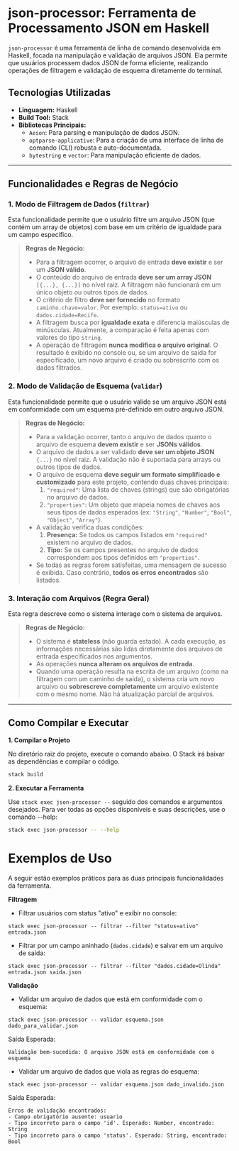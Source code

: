 # json-processor: Ferramenta de Processamento JSON em Haskell

`json-processor` é uma ferramenta de linha de comando desenvolvida em Haskell, focada na manipulação e validação de arquivos JSON. Ela permite que usuários processem dados JSON de forma eficiente, realizando operações de filtragem e validação de esquema diretamente do terminal.

## Tecnologias Utilizadas

* **Linguagem:** Haskell
* **Build Tool:** Stack
* **Bibliotecas Principais:**
    * `Aeson`: Para parsing e manipulação de dados JSON.
    * `optparse-applicative`: Para a criação de uma interface de linha de comando (CLI) robusta e auto-documentada.
    * `bytestring` e `vector`: Para manipulação eficiente de dados.

---

## Funcionalidades e Regras de Negócio

### 1. Modo de Filtragem de Dados (`filtrar`)

Esta funcionalidade permite que o usuário filtre um arquivo JSON (que contém um array de objetos) com base em um critério de igualdade para um campo específico.

> **Regras de Negócio:**
>
> * Para a filtragem ocorrer, o arquivo de entrada **deve existir** e ser um **JSON válido**.
> * O conteúdo do arquivo de entrada **deve ser um array JSON** `[{...}, {...}]` no nível raiz. A filtragem não funcionará em um único objeto ou outros tipos de dados.
> * O critério de filtro **deve ser fornecido** no formato `caminho.chave=valor`. Por exemplo: `status=ativo` ou `dados.cidade=Recife`.
> * A filtragem busca por **igualdade exata** e diferencia maiúsculas de minúsculas. Atualmente, a comparação é feita apenas com valores do tipo `String`.
> * A operação de filtragem **nunca modifica o arquivo original**. O resultado é exibido no console ou, se um arquivo de saída for especificado, um novo arquivo é criado ou sobrescrito com os dados filtrados.

### 2. Modo de Validação de Esquema (`validar`)

Esta funcionalidade permite que o usuário valide se um arquivo JSON está em conformidade com um esquema pré-definido em outro arquivo JSON.

> **Regras de Negócio:**
>
> * Para a validação ocorrer, tanto o arquivo de dados quanto o arquivo de esquema **devem existir** e ser **JSONs válidos**.
> * O arquivo de dados a ser validado **deve ser um objeto JSON** `{...}` no nível raiz. A validação não é suportada para arrays ou outros tipos de dados.
> * O arquivo de esquema **deve seguir um formato simplificado e customizado** para este projeto, contendo duas chaves principais:
>     1.  `"required"`: Uma lista de chaves (strings) que são obrigatórias no arquivo de dados.
>     2.  `"properties"`: Um objeto que mapeia nomes de chaves aos seus tipos de dados esperados (ex: `"String"`, `"Number"`, `"Bool"`, `"Object"`, `"Array"`).
> * A validação verifica duas condições:
>     1.  **Presença:** Se todos os campos listados em `"required"` existem no arquivo de dados.
>     2.  **Tipo:** Se os campos presentes no arquivo de dados correspondem aos tipos definidos em `"properties"`.
> * Se todas as regras forem satisfeitas, uma mensagem de sucesso é exibida. Caso contrário, **todos os erros encontrados** são listados.

### 3. Interação com Arquivos (Regra Geral)

Esta regra descreve como o sistema interage com o sistema de arquivos.

> **Regras de Negócio:**
>
> * O sistema é **stateless** (não guarda estado). A cada execução, as informações necessárias são lidas diretamente dos arquivos de entrada especificados nos argumentos.
> * As operações **nunca alteram os arquivos de entrada**.
> * Quando uma operação resulta na escrita de um arquivo (como na filtragem com um caminho de saída), o sistema cria um novo arquivo ou **sobrescreve completamente** um arquivo existente com o mesmo nome. Não há atualização parcial de arquivos.

---

## Como Compilar e Executar

**1. Compilar o Projeto**

No diretório raiz do projeto, execute o comando abaixo. O Stack irá baixar as dependências e compilar o código.

```bash
stack build
```
**2. Executar a Ferramenta**

Use ``stack exec json-processor --`` seguido dos comandos e argumentos desejados. Para ver todas as opções disponíveis e suas descrições, use o comando --help:

```bash
stack exec json-processor -- --help
```

# Exemplos de Uso

A seguir estão exemplos práticos para as duas principais funcionalidades da ferramenta.

**Filtragem**

- Filtrar usuários com status "ativo" e exibir no console:

```
stack exec json-processor -- filtrar --filter "status=ativo" entrada.json
```

- Filtrar por um campo aninhado (``dados.cidade``) e salvar em um arquivo de saída:

```
stack exec json-processor -- filtrar --filter "dados.cidade=Olinda" entrada.json saida.json
```

**Validação**

- Validar um arquivo de dados que está em conformidade com o esquema:

```
stack exec json-processor -- validar esquema.json dado_para_validar.json
```

Saída Esperada:
```
Validação bem-sucedida: O arquivo JSON está em conformidade com o esquema
```

- Validar um arquivo de dados que viola as regras do esquema:

```
stack exec json-processor -- validar esquema.json dado_invalido.json
```

Saída Esperada:

```
Erros de validação encontrados:
- Campo obrigatório ausente: usuario
- Tipo incorreto para o campo 'id'. Esperado: Number, encontrado: String
- Tipo incorreto para o campo 'status'. Esperado: String, encontrado: Bool
```